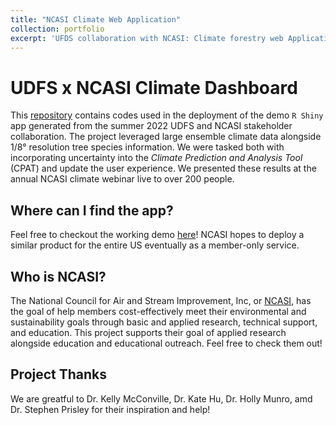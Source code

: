 ```yaml
---
title: "NCASI Climate Web Application"
collection: portfolio
excerpt: 'UFDS collaboration with NCASI: Climate forestry web Application'
---
```

<!-- excerpt: "Short description of portfolio item number 1<br/><img src='/images/500x300.png'>" -->

# UDFS x NCASI Climate Dashboard
This [repository](https://github.com/harvard-ufds/climate-dashboard) contains codes used in the deployment of the demo `R Shiny` app generated from the summer 2022 UDFS and NCASI stakeholder collaboration. The project leveraged large ensemble climate data alongside 1/8° resolution tree species information. We were tasked both with incorporating uncertainty into the *Climate Prediction and Analysis Tool* (CPAT) and update the user experience. We presented these results at the annual NCASI climate webinar live to over 200 people. 

## Where can I find the app?
Feel free to checkout the working demo [here](https://ncasi-shiny-tools.shinyapps.io/CPAT_Ver2_Demo/)! NCASI hopes to deploy a similar product for the entire US eventually as a member-only service.

## Who is NCASI?
The National Council for Air and Stream Improvement, Inc, or [NCASI](https://www.ncasi.org), has the goal of help members cost-effectively meet their environmental and sustainability goals through basic and applied research, technical support, and education. This project supports their goal of applied research alongside education and educational outreach. Feel free to check them out! 

## Project Thanks
We are greatful to Dr. Kelly McConville, Dr. Kate Hu, Dr. Holly Munro, amd Dr. Stephen Prisley for their inspiration and help!

<!-- [Download paper here](http://academicpages.github.io/files/paper1.pdf) -->

<!-- Recommended citation: Your Name, You. (2009). "Paper Title Number 1." <i>Journal 1</i>. 1(1). -->